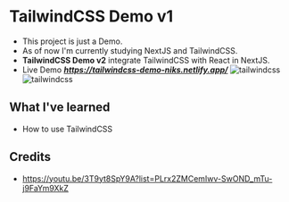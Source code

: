 # TailwindCSS Demo v1

- This project is just a Demo.
- As of now I'm currently studying NextJS and TailwindCSS.
- **TailwindCSS Demo v2** integrate TailwindCSS with React in NextJS.
- Live Demo ***https://tailwindcss-demo-niks.netlify.app/***
  ![tailwindcss](https://i.imgur.com/S2KwcfD.png)
  ![tailwindcss](https://i.imgur.com/8ey9EbU.png)

## What I've learned

- How to use TailwindCSS

## Credits

- https://youtu.be/3T9yt8SpY9A?list=PLrx2ZMCemIwv-SwOND_mTu-j9FaYm9XkZ
